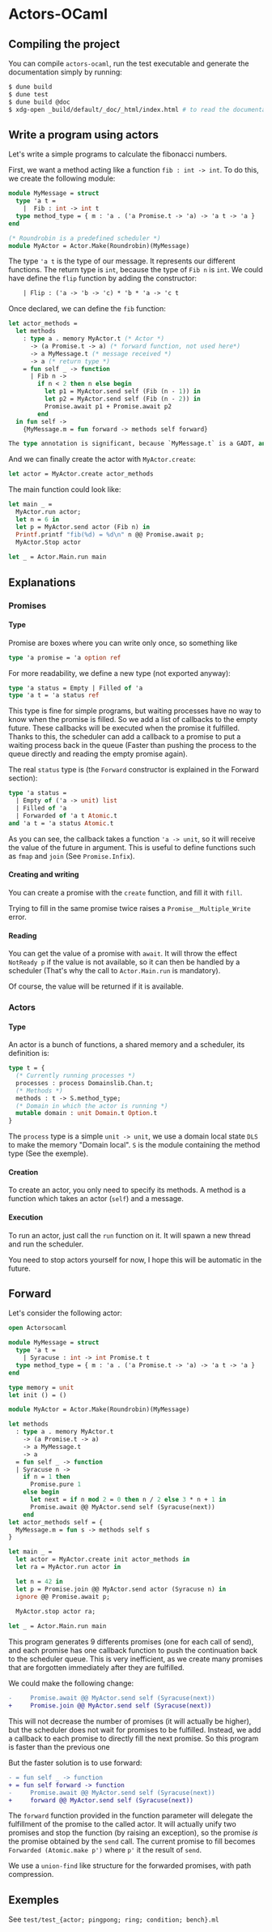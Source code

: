 # Actors-OCaml
## Compiling the project

You can compile `actors-ocaml`, run the test executable and generate the documentation simply by running:

``` sh
$ dune build
$ dune test
$ dune build @doc
$ xdg-open _build/default/_doc/_html/index.html # to read the documentation, replace xdg-open by your favorite web browser
```


## Write a program using actors

Let's write a simple programs to calculate the fibonacci numbers.

First, we want a method acting like a function `fib : int -> int`. To do this, we create the following module:

``` ocaml
module MyMessage = struct
  type 'a t =
    |  Fib : int -> int t
  type method_type = { m : 'a . ('a Promise.t -> 'a) -> 'a t -> 'a }
end

(* Roundrobin is a predefined scheduler *)
module MyActor = Actor.Make(Roundrobin)(MyMessage)
```


The type `'a t` is the type of our message. It represents our different functions. The return type is `int`, because the type of `Fib n` is `int`.
We could have define the `flip` function by adding the constructor:

``` ocaml
    | Flip : ('a -> 'b -> 'c) * 'b * 'a -> 'c t
```

Once declared, we can define the `fib` function:

``` ocaml
let actor_methods =
  let methods
    : type a . memory MyActor.t (* Actor *)
      -> (a Promise.t -> a) (* forward function, not used here*)
      -> a MyMessage.t (* message received *)
      -> a (* return type *)
    = fun self _ -> function
      | Fib n ->
        if n < 2 then n else begin
          let p1 = MyActor.send self (Fib (n - 1)) in
          let p2 = MyActor.send self (Fib (n - 2)) in
          Promise.await p1 + Promise.await p2
        end
  in fun self ->
    {MyMessage.m = fun forward -> methods self forward}

The type annotation is significant, because `MyMessage.t` is a GADT, and we want a function of type `'a . 'a MyMessage.t -> 'a` (In fact, we want a `'a . ('a Promise.t -> 'a) -> 'a MyMessage.t -> 'a`, see the Forward section)
```

And we can finally create the actor with `MyActor.create`:

``` ocaml
let actor = MyActor.create actor_methods
```

The main function could look like:

``` ocaml
let main _ =
  MyActor.run actor;
  let n = 6 in
  let p = MyActor.send actor (Fib n) in
  Printf.printf "fib(%d) = %d\n" n @@ Promise.await p;
  MyActor.Stop actor
  
let _ = Actor.Main.run main
```

## Explanations
### Promises
#### Type

Promise are boxes where you can write only once, so something like

``` ocaml
type 'a promise = 'a option ref
```

For more readability, we define a new type (not exported anyway):

``` ocaml
type 'a status = Empty | Filled of 'a
type 'a t = 'a status ref
```

This type is fine for simple programs, but waiting processes have no way to know when the promise is filled.
So we add a list of callbacks to the empty future. These callbacks will be executed when the promise it fulfilled.
Thanks to this, the scheduler can add a callback to a promise to put a waiting process back in the queue (Faster than pushing the process to the queue directly and reading the empty promise again).

The real `status` type is (the `Forward` constructor is explained in the Forward section):
``` ocaml
type 'a status =
  | Empty of ('a -> unit) list
  | Filled of 'a
  | Forwarded of 'a t Atomic.t
and 'a t = 'a status Atomic.t
```

As you can see, the callback takes a function `'a -> unit`, so it will receive the value of the future in argument.
This is useful to define functions such as `fmap` and `join` (See `Promise.Infix`).

#### Creating and writing

You can create a promise with the `create` function, and fill it with `fill`.

Trying to fill in the same promise twice raises a `Promise__Multiple_Write` error.

#### Reading

You can get the value of a promise with `await`. It will throw the effect `NotReady p` if the value is not available, so it can then be handled by a scheduler (That's why the call to `Actor.Main.run` is mandatory).

Of course, the value will be returned if it is available.


### Actors
#### Type

An actor is a  bunch of functions, a shared memory and a scheduler, its definition is:

``` ocaml
type t = {
  (* Currently running processes *)
  processes : process Domainslib.Chan.t;
  (* Methods *)
  methods : t -> S.method_type;
  (* Domain in which the actor is running *)
  mutable domain : unit Domain.t Option.t
}
```

The `process` type is a simple `unit -> unit`, we use a domain local state `DLS` to make the memory "Domain local". `S` is the module containing the method type (See the exemple).

#### Creation

To create an actor, you only need to specify its methods.
A method is a function which takes an actor (`self`) and a message.

#### Execution
To run an actor, just call the `run` function on it.
It will spawn a new thread and run the scheduler.

You need to stop actors yourself for now, I hope this will be automatic in the future.

## Forward
Let's consider the following actor:

``` ocaml
open Actorsocaml

module MyMessage = struct
  type 'a t =
    | Syracuse : int -> int Promise.t t
  type method_type = { m : 'a . ('a Promise.t -> 'a) -> 'a t -> 'a }
end

type memory = unit
let init () = ()

module MyActor = Actor.Make(Roundrobin)(MyMessage)

let methods
  : type a . memory MyActor.t
    -> (a Promise.t -> a)
    -> a MyMessage.t
    -> a
  = fun self _ -> function
  | Syracuse n ->
    if n = 1 then
      Promise.pure 1
    else begin
      let next = if n mod 2 = 0 then n / 2 else 3 * n + 1 in
      Promise.await @@ MyActor.send self (Syracuse(next))
    end
let actor_methods self = {
  MyMessage.m = fun s -> methods self s
}

let main _ =
  let actor = MyActor.create init actor_methods in
  let ra = MyActor.run actor in

  let n = 42 in
  let p = Promise.join @@ MyActor.send actor (Syracuse n) in
  ignore @@ Promise.await p;

  MyActor.stop actor ra;
  
let _ = Actor.Main.run main
```

This program generates 9 differents promises (one for each call of send), and each promise has one callback function to push the continuation back to the scheduler queue.
This is very inefficient, as we create many promises that are forgotten immediately after they are fulfilled.

We could make the following change:

``` diff
-     Promise.await @@ MyActor.send self (Syracuse(next))
+     Promise.join @@ MyActor.send self (Syracuse(next))
```
This will not decrease the number of promises (it will actually be higher), but the scheduler does not wait for promises to be fulfilled. Instead, we add a callback to each promise to directly fill the next promise. So this program is faster than the previous one

But the faster solution is to use forward:

``` diff
- = fun self _ -> function
+ = fun self forward -> function
-     Promise.await @@ MyActor.send self (Syracuse(next))
+     forward @@ MyActor.send self (Syracuse(next))
```

The `forward` function provided in the function parameter will delegate the fulfillment of the promise to the called actor.
It will actually unify two promises and stop the function (by raising an exception), so the promise *is* the promise obtained by the `send` call.
The current promise to fill becomes `Forwarded (Atomic.make p')` where `p'` it the result of `send`.

We use a `union-find` like structure for the forwarded promises, with path compression.

## Exemples
See `test/test_{actor; pingpong; ring; condition; bench}.ml`

